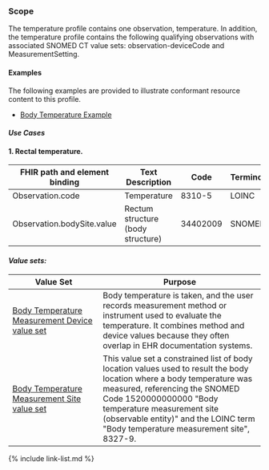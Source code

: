 ### Scope

The temperature profile contains one observation, temperature. In addition, the temperature profile contains the following qualifying observations with associated SNOMED CT value sets: observation-deviceCode and MeasurementSetting.

#### Examples

The following examples are provided to illustrate conformant resource content to this profile.

- [Body Temperature Example](Observation-bodyTemperature-example.html)

#### *Use Cases*

<div>
	<h4>1.	Rectal temperature.</h4>
	<table class="grid">
		<thead>
			<tr>
			  <th width="20%">FHIR path and element binding</th>
			  <th width="40%">Text Description</th>
			  <th width="20%">Code</th>
			  <th width="20%">Terminology</th>
			</tr>
		</thead>
		<tbody>
			<tr>
			  <td>Observation.code</td>
			  <td>Temperature</td>
			  <td>8310-5</td>
			  <td>LOINC</td>
			</tr>
			<tr>
			  <td>Observation.bodySite.value</td>
			  <td>Rectum structure (body structure)</td>
			  <td>34402009</td>
			  <td>SNOMED CT</td>
			</tr>
		</tbody>
	</table>
</div>

#### *Value sets:*

<div>
	<table class="grid">
		<thead>
			<tr>
			  <th width="20%">Value Set</th>
			  <th width="40%">Purpose</th>
			</tr>
		</thead>
		<tbody>
			<tr>
			  <td><a href="ValueSet-bodyTempMeasurementDeviceVS.html">Body Temperature Measurement Device value set</a></td>
			  <td>Body temperature is taken, and the user records measurement method or instrument used to evaluate the temperature. It combines method and device values because they often overlap in EHR documentation systems.</td>
			</tr>
			<tr>
			  <td><a href="ValueSet-bodyTempMeasBodyLocationPrecoordVS.html">Body Temperature Measurement Site value set</a></td>
			  <td>This value set a constrained list of body location values used to result the body location where a body temperature was measured, referencing the SNOMED Code 1520000000000 "Body temperature measurement site (observable entity)" and the LOINC term "Body temperature measurement site", 8327-9.</td>
			</tr> 
		</tbody>
	</table>
</div>

{% include link-list.md %}
